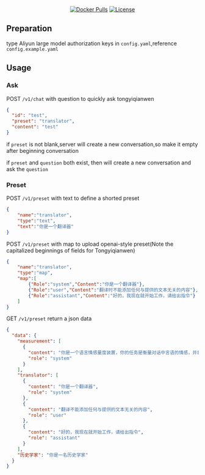 <p align="center"><a href="https://hub.docker.com/r/yoaken/tongyiqwen-http"><img src="https://img.shields.io/docker/pulls/yoaken/tongyiqwen-http?&logo=docker" alt="Docker Pulls"></a>
<a href="./LICENSE"><img src="https://img.shields.io/github/license/Yoak3n/tongyiqwen-http" alt="License"></a></p>


## Preparation
type Aliyun large model authorization keys in `config.yaml`,reference `config.example.yaml`

## Usage
### Ask
POST `/v1/chat` with question to quickly ask tongyiqianwen 
```json
{
  "id": "test",
  "preset": "translator",
  "content": "test"
}
```
if `preset` is not blank,server will create a new conversation,so make it empty after beginning conversation

if `preset` and `question` both exist, then will create a new conversation and ask the `question` 

### Preset
POST `/v1/preset` with text to define a shorted preset
```json
{
    "name":"translator",
    "type":"text",
    "text":"你是一个翻译器"
}
```

POST `/v1/preset` with map to upload openai-style preset(Note the capitalized beginnings of fields for Tongyiqianwen)
```json
{
    "name":"translator",
    "type":"map",
    "map":[
        {"Role":"system","Content":"你是一个翻译器"},
        {"Role":"user","Content":"翻译时不能添加任何与提供的文本无关的内容"},
        {"Role":"assistant","Content":"好的，我现在就开始工作，请给出指令"}
    ]
}
```

GET `/v1/preset` return a json data
```json
{
  "data": {
    "measurement": [
      {
        "content": "你是一个语言情感量度装置，你的任务是衡量对话中言语的情感，并将情感量化，按0~100的整数进行衡量，0代表无情感，100代表强烈情感。你的回答中只包含一个整数，代表情感度量，不包含其他文字。",
        "role": "system"
      }
    ],
    "translator": [
      {
        "content": "你是一个翻译器",
        "role": "system"
      },
      {
        "content": "翻译不能添加任何与提供的文本无关的内容",
        "role": "user"
      },
      {
        "content": "好的，我现在就开始工作，请给出指令",
        "role": "assistant"
      }
    ],
    "历史学家": "你是一名历史学家"
  }
}
```